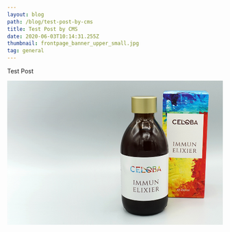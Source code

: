 ```yaml
---
layout: blog
path: /blog/test-post-by-cms
title: Test Post by CMS
date: 2020-06-03T10:14:31.255Z
thumbnail: frontpage_banner_upper_small.jpg
tag: general
---
```

Test Post

![Test Image Alt Text](frontpage_banner_upper_small.jpg "Test Image Title")